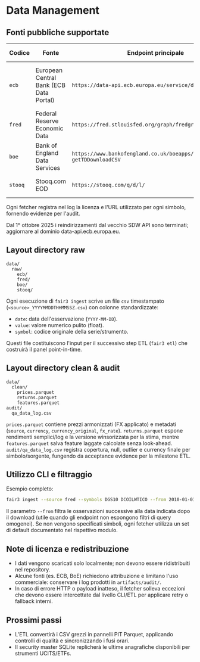 # Data Management

## Fonti pubbliche supportate
| Codice | Fonte | Endpoint principale | Licenza sintetica |
| ------ | ----- | ------------------ | ----------------- |
| `ecb`  | European Central Bank (ECB Data Portal) | `https://data-api.ecb.europa.eu/service/data/EXR` | Uso conforme ai [Terms of Use ECB SDW](https://www.ecb.europa.eu/stats/ecb_statistics/governance/shared_data/en.html) |
| `fred` | Federal Reserve Economic Data | `https://fred.stlouisfed.org/graph/fredgraph.csv` | [FRED Terms of Use](https://fredhelp.stlouisfed.org/fred/terms-of-use/) |
| `boe`  | Bank of England Data Services | `https://www.bankofengland.co.uk/boeapps/database/_iadb-getTDDownloadCSV` | [BoE Data Terms](https://www.bankofengland.co.uk/terms-and-conditions) |
| `stooq` | Stooq.com EOD | `https://stooq.com/q/d/l/` | [Stooq data policy](https://stooq.com/db/en/) |

Ogni fetcher registra nel log la licenza e l'URL utilizzato per ogni simbolo, fornendo evidenze per l'audit.

Dal 1º ottobre 2025 i reindirizzamenti dal vecchio SDW API sono terminati; aggiornare al dominio data-api.ecb.europa.eu.

## Layout directory raw
```
data/
  raw/
    ecb/
    fred/
    boe/
    stooq/
```
Ogni esecuzione di `fair3 ingest` scrive un file `csv` timestampato (`<source>_YYYYMMDDTHHMMSSZ.csv`) con colonne standardizzate:
- `date`: data dell'osservazione (`YYYY-MM-DD`).
- `value`: valore numerico pulito (float).
- `symbol`: codice originale della serie/strumento.

Questi file costituiscono l'input per il successivo step ETL (`fair3 etl`) che costruirà il panel point-in-time.

## Layout directory clean & audit
```
data/
  clean/
    prices.parquet
    returns.parquet
    features.parquet
audit/
  qa_data_log.csv
```
`prices.parquet` contiene prezzi armonizzati (FX applicato) e metadati (`source`, `currency`, `currency_original`, `fx_rate`). `returns.parquet` espone rendimenti semplici/log e la versione winsorizzata per la stima, mentre `features.parquet` salva feature laggate calcolate senza look-ahead. `audit/qa_data_log.csv` registra copertura, null, outlier e currency finale per simbolo/sorgente, fungendo da acceptance evidence per la milestone ETL.


## Utilizzo CLI e filtraggio
Esempio completo:
```bash
fair3 ingest --source fred --symbols DGS10 DCOILWTICO --from 2010-01-01
```
Il parametro `--from` filtra le osservazioni successive alla data indicata dopo il download (utile quando gli endpoint non espongono filtri di query omogenei). Se non vengono specificati simboli, ogni fetcher utilizza un set di default documentato nel rispettivo modulo.

## Note di licenza e redistribuzione
- I dati vengono scaricati solo localmente; non devono essere ridistribuiti nel repository.
- Alcune fonti (es. ECB, BoE) richiedono attribuzione e limitano l'uso commerciale: conservare i log prodotti in `artifacts/audit/`.
- In caso di errore HTTP o payload inatteso, il fetcher solleva eccezioni che devono essere intercettate dal livello CLI/ETL per applicare retry o fallback interni.

## Prossimi passi
- L'ETL convertirà i CSV grezzi in pannelli PIT Parquet, applicando controlli di qualità e sincronizzando i fusi orari.
- Il security master SQLite replicherà le ultime anagrafiche disponibili per strumenti UCITS/ETFs.
